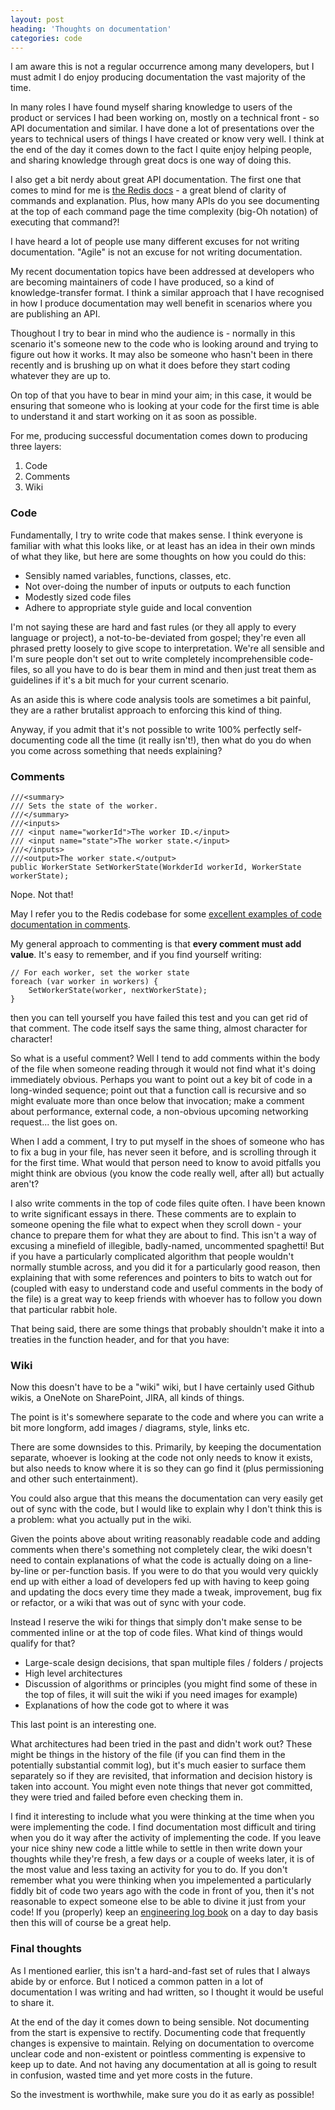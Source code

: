 ```yaml
---
layout: post
heading: 'Thoughts on documentation'
categories: code
---
```


I am aware this is not a regular occurrence among many developers, but I must admit I do enjoy producing documentation the vast majority of the time.

In many roles I have found myself sharing knowledge to users of the product or services I had been working on, mostly on a technical front - so API documentation and similar. I have done a lot of presentations over the years to technical users of things I have created or know very well. I think at the end of the day it comes down to the fact I quite enjoy helping people, and sharing knowledge through great docs is one way of doing this.

I also get a bit nerdy about great API documentation. The first one that comes to mind for me is [the Redis docs](https://redis.io/documentation) - a great blend of clarity of commands and explanation. Plus, how many APIs do you see documenting at the top of each command page the time complexity (big-Oh notation) of executing that command?!

I have heard a lot of people use many different excuses for not writing documentation. "Agile" is not an excuse for not writing documentation.

My recent documentation topics have been addressed at developers who are becoming maintainers of code I have produced, so a kind of knowledge-transfer format. I think a similar approach that I have recognised in how I produce documentation may well benefit in scenarios where you are publishing an API.

Thoughout I try to bear in mind who the audience is - normally in this scenario it's someone new to the code who is looking around and trying to figure out how it works. It may also be someone who hasn't been in there recently and is brushing up on what it does before they start coding whatever they are up to.

On top of that you have to bear in mind your aim; in this case, it would be ensuring that someone who is looking at your code for the first time is able to understand it and start working on it as soon as possible.

For me, producing successful documentation comes down to producing three layers:

1. Code
2. Comments
3. Wiki

### Code

Fundamentally, I try to write code that makes sense. I think everyone is familiar with what this looks like, or at least has an idea in their own minds of what they like, but here are some thoughts on how you could do this:

- Sensibly named variables, functions, classes, etc.
- Not over-doing the number of inputs or outputs to each function
- Modestly sized code files
- Adhere to appropriate style guide and local convention

I'm not saying these are hard and fast rules (or they all apply to every language or project), a not-to-be-deviated from gospel; they're even all phrased pretty loosely to give scope to interpretation. We're all sensible and I'm sure people don't set out to write completely incomprehensible code-files, so all you have to do is bear them in mind and then just treat them as guidelines if it's a bit much for your current scenario.

As an aside this is where code analysis tools are sometimes a bit painful, they are a rather brutalist approach to enforcing this kind of thing.

Anyway, if you admit that it's not possible to write 100% perfectly self-documenting code all the time (it really isn't!), then what do you do when you come across something that needs explaining?

### Comments

    ///<summary>
    /// Sets the state of the worker.
    ///</summary>
    ///<inputs>
    /// <input name="workerId">The worker ID.</input>
    /// <input name="state">The worker state.</input>
    ///</inputs>
    ///<output>The worker state.</output>
    public WorkerState SetWorkerState(WorkderId workerId, WorkerState workerState);

Nope. Not that!

May I refer you to the Redis codebase for some [excellent examples of code documentation in comments](https://github.com/antirez/redis/blob/7ef2270ee73e75b00b0c1bde40fb1df55c7ec6ff/src/server.c#L1073).

My general approach to commenting is that **every comment must add value**. It's easy to remember, and if you find yourself writing:

    // For each worker, set the worker state
    foreach (var worker in workers) {
        SetWorkerState(worker, nextWorkerState);
    }

then you can tell yourself you have failed this test and you can get rid of that comment. The code itself says the same thing, almost character for character!

So what is a useful comment? Well I tend to add comments within the body of the file when someone reading through it would not find what it's doing immediately obvious. Perhaps you want to point out a key bit of code in a long-winded sequence; point out that a function call is recursive and so might evaluate more than once below that invocation; make a comment about performance, external code, a non-obvious upcoming networking request... the list goes on.

When I add a comment, I try to put myself in the shoes of someone who has to fix a bug in your file, has never seen it before, and is scrolling through it for the first time. What would that person need to know to avoid pitfalls you might think are obvious (you know the code really well, after all) but actually aren't?

I also write comments in the top of code files quite often. I have been known to write significant essays in there. These comments are to explain to someone opening the file what to expect when they scroll down - your chance to prepare them for what they are about to find. This isn't a way of excusing a minefield of illegible, badly-named, uncommented spaghetti! But if you have a particularly complicated algorithm that people wouldn't normally stumble across, and you did it for a particularly good reason, then explaining that with some references and pointers to bits to watch out for (coupled with easy to understand code and useful comments in the body of the file) is a great way to keep friends with whoever has to follow you down that particular rabbit hole.

That being said, there are some things that probably shouldn't make it into a treaties in the function header, and for that you have:

### Wiki

Now this doesn't have to be a "wiki" wiki, but I have certainly used Github wikis, a OneNote on SharePoint, JIRA, all kinds of things.

The point is it's somewhere separate to the code and where you can write a bit more longform, add images / diagrams, style, links etc.

There are some downsides to this. Primarily, by keeping the documentation separate, whoever is looking at the code not only needs to know it exists, but also needs to know where it is so they can go find it (plus permissioning and other such entertainment).

You could also argue that this means the documentation can very easily get out of sync with the code, but I would like to explain why I don't think this is a problem: what you actually put in the wiki.

Given the points above about writing reasonably readable code and adding comments when there's something not completely clear, the wiki doesn't need to contain explanations of what the code is actually doing on a line-by-line or per-function basis. If you were to do that you would very quickly end up with either a load of developers fed up with having to keep going and updating the docs every time they made a tweak, improvement, bug fix or refactor, or a wiki that was out of sync with your code.

Instead I reserve the wiki for things that simply don't make sense to be commented inline or at the top of code files. What kind of things would qualify for that?

- Large-scale design decisions, that span multiple files / folders / projects
- High level architectures
- Discussion of algorithms or principles (you might find some of these in the top of files, it will suit the wiki if you need images for example)
- Explanations of how the code got to where it was

This last point is an interesting one.

What architectures had been tried in the past and didn't work out? These might be things in the history of the file (if you can find them in the potentially substantial commit log), but it's much easier to surface them separately so if they are revisited, that information and decision history is taken into account. You might even note things that never got committed, they were tried and failed before even checking them in.

I find it interesting to include what you were thinking at the time when you were implementing the code. I find documentation most difficult and tiring when you do it way after the activity of implementing the code. If you leave your nice shiny new code a little while to settle in then write down your thoughts while they're fresh, a few days or a couple of weeks later, it is of the most value and less taxing an activity for you to do. If you don't remember what you were thinking when you impelemented a particularly fiddly bit of code two years ago with the code in front of you, then it's not reasonable to expect someone else to be able to divine it just from your code! If you (properly) keep an [engineering log book](/on-engineering/engineering/engineering-log-book/) on a day to day basis then this will of course be a great help.

### Final thoughts

As I mentioned earlier, this isn't a hard-and-fast set of rules that I always abide by or enforce. But I noticed a common patten in a lot of documentation I was writing and had written, so I thought it would be useful to share it.

At the end of the day it comes down to being sensible. Not documenting from the start is expensive to rectify. Documenting code that frequently changes is expensive to maintain. Relying on documentation to overcome unclear code and non-existent or pointless commenting is expensive to keep up to date. And not having any documentation at all is going to result in confusion, wasted time and yet more costs in the future.

So the investment is worthwhile, make sure you do it as early as possible!
